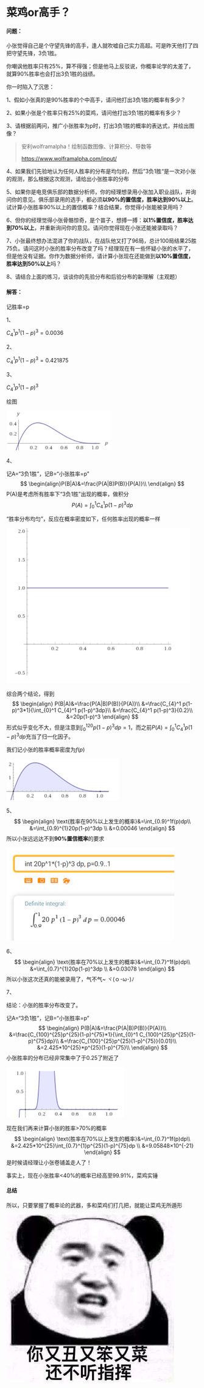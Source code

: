 # 菜鸡or高手？

#### 问题：

小张觉得自己是个守望先锋的高手，逢人就吹嘘自己实力高超。可是昨天他打了四把守望先锋，3负1胜。

你嘲讽他胜率只有25%，算不得强；但是他马上反驳说，你概率论学的太差了，就算90%胜率也会打出3负1胜的战绩。

你一时陷入了沉思：

1、假如小张真的是90%胜率的个中高手，请问他打出3负1胜的概率有多少？

2、如果小张是个胜率只有25%的菜鸡，请问他打出3负1胜的概率有多少？

3、请根据前两问，推广小张胜率为p时，打出3负1胜的概率的表达式，并绘出图像？

>  安利wolframalpha！绘制函数图像、计算积分、导数等
>
> https://www.wolframalpha.com/input/

4、如果我们先验地认为任何人胜率的分布是均匀的，然后”3负1胜“是一次对小张的观测，那么根据这次观测，请给出小张胜率的分布

5、如果你是电竞俱乐部的数据分析师，你的经理想录用小张加入职业战队，并询问你的意见。俱乐部录用的选手，都必须**以90%的置信度，胜率达到90%以上**。试计算小张胜率90%以上的置信概率？结合结果，你觉得小张能被录用吗？

6、但你的经理觉得小张骨骼惊奇，是个苗子，想搏一搏：**以1%置信度，胜率达到70%以上**，并重新询问你的意见。请问你觉得现在小张还能被录取吗？

7、小张最终想办法混进了你的战队，在战队他又打了96局，总计100局结果25胜75负。请问这时小张的胜率分布改变了吗？经理现在有一些怀疑小张的水平了，但是他没有证据。你作为数据分析师，请计算小张现在还能做到**以10%置信度，胜率达到50%以上**吗？

8、请结合上面的练习，谈谈你的先验分布和后验分布的新理解（主观题）



#### 解答：

记胜率=p

1、

$C_{4}^{1}p^1(1-p)^3=0.0036$



2、

$C_{4}^{1}p^1(1-p)^3=0.421875$



3、

$C_{4}^{1}p^1(1-p)^3$

绘图

![菜鸟or高手分布](./images/菜鸟or高手分布.png)



4、

记A=“3负1胜”，记B=“小张胜率=p”
$$
\begin{align}P(B|A)&=\frac{P(A|B)P(B)}{P(A)}\\
\end{align}
$$
P(A)是考虑所有胜率下“3负1胜”出现的概率，做积分
$$
P(A)=\int_{0}^1 C_{4}^1 p(1-p)^3dp
$$


“胜率分布均匀”，反应在概率密度如下，任何胜率出现的概率一样

![菜鸟or高手-均匀分布](./images/菜鸟or高手-均匀分布.png)

综合两个结论，得到
$$
\begin{align}
P(B|A)&=\frac{P(A|B)P(B)}{P(A)}\\
&=\frac{C_{4}^1 p(1-p)^3*1}{\int_{0}^1 C_{4}^1 p(1-p)^3dp}\\
&=\frac{C_{4}^1 p(1-p)^3}{0.2}\\
&=20p(1-p)^3
\end{align}
$$
形式似乎变化不大，但是注意到$\int_0^120p(1-p)^3dp=1$，而之前$P(A)=\int_{0}^1 C_{4}^1 p(1-p)^3dp$充当了归一化因子。  

我们记小张的胜率概率密度为$f(p)$  

![菜鸟or高手-小张的胜率分布](./images/菜鸟or高手-小张的胜率分布.png)

5、
$$
\begin{align}
\text{胜率在90%以上发生的概率}&=\int_{0.9}^1f(p)dp\\
&=\int_{0.9}^{1}20p(1-p)^3dp \\
&=0.00046
\end{align}
$$
所以小张远远达不到**90%置信概率**的要求

![菜鸟or高手-wolfram计算胜率大于90%](./images/菜鸟or高手-wolfram计算胜率大于90%.png)



6、
$$
\begin{align}
\text{胜率在70%以上发生的概率}&=\int_{0.7}^1f(p)dp\\
&=\int_{0.7}^{1}20p(1-p)^3dp \\
&=0.03078
\end{align}
$$
所以小张这次还真的能被录用了，气不气~   ヾ(ｏ･ω･)ﾉ 



7、

结论：小张的胜率分布改变了。

记A=“3负1胜”，记B=“小张胜率=p”
$$
\begin{align}
P(B|A)&=\frac{P(A|B)P(B)}{P(A)}\\
&=\frac{C_{100}^{25}p^{25}(1-p)^{75}*1}{\int_{0}^1 C_{100}^{25}p^{25}(1-p)^{75}dp}\\
&=\frac{C_{100}^{25}p^{25}(1-p)^{75}}{0.01}\\
&=2.425*10^{25}*p^{25}(1-p)^{75}\\
\end{align}
$$
小张胜率的分布已经非常集中了于0.25了附近了  

![菜鸟or高手-小张100局后的分布](./images/菜鸟or高手-小张100局后的分布.png)



现在我们再来计算小张的胜率>70%的概率  
$$
\begin{align}
\text{胜率在70%以上发生的概率}&=\int_{0.7}^1f(p)dp\\
&=2.425*10^{25}\int_{0.7}^{1}p^{25}(1-p)^{75}dp \\
&=9.05848×10^{-21}
\end{align}
$$
是时候请经理让小张卷铺盖走人了！  

事实上，现在小张胜率<40%的概率已经高至99.91%，菜鸡实锤





#### 总结

所以，只要掌握了概率论的武器，多和菜鸡们打几把，就能让菜鸡无所遁形  

![菜鸡or高手-嘲讽表情包](./images/菜鸡or高手-嘲讽表情包.jpg)